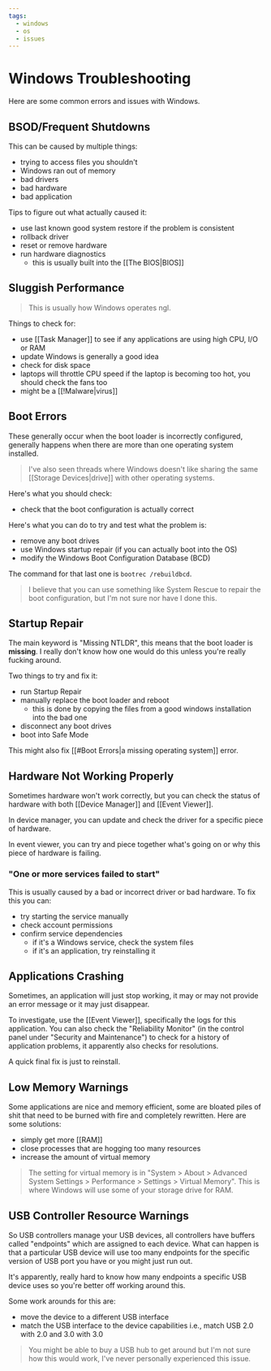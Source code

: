 ```yaml
---
tags:
  - windows
  - os
  - issues
---
```

# Windows Troubleshooting

Here are some common errors and issues with Windows.

## BSOD/Frequent Shutdowns

This can be caused by multiple things:

- trying to access files you shouldn't
- Windows ran out of memory
- bad drivers
- bad hardware
- bad application

Tips to figure out what actually caused it:

- use last known good system restore if the problem is consistent
- rollback driver
- reset or remove hardware
- run hardware diagnostics
    - this is usually built into the [[The BIOS|BIOS]]

## Sluggish Performance

>This is usually how Windows operates ngl.

Things to check for:

- use [[Task Manager]] to see if any applications are using high CPU, I/O or RAM
- update Windows is generally a good idea
- check for disk space
- laptops will throttle CPU speed if the laptop is becoming too hot, you should check the fans too
- might be a [[!Malware|virus]]

## Boot Errors

These generally occur when the boot loader is incorrectly configured, generally happens when there are more than one operating system installed.

>I've also seen threads where Windows doesn't like sharing the same [[Storage Devices|drive]] with other operating systems.

Here's what you should check:

- check that the boot configuration is actually correct

Here's what you can do to try and test what the problem is:

- remove any boot drives
- use Windows startup repair (if you can actually boot into the OS)
- modify the Windows Boot Configuration Database (BCD)

The command for that last one is `bootrec /rebuildbcd`.

>I believe that you can use something like System Rescue to repair the boot configuration, but I'm not sure nor have I done this.

## Startup Repair

The main keyword is "Missing NTLDR", this means that the boot loader is **missing**. I really don't know how one would do this unless you're really fucking around.

Two things to try and fix it:

- run Startup Repair
- manually replace the boot loader and reboot
    - this is done by copying the files from a good windows installation into the bad one
- disconnect any boot drives
- boot into Safe Mode

This might also fix [[#Boot Errors|a missing operating system]] error.

## Hardware Not Working Properly

Sometimes hardware won't work correctly, but you can check the status of hardware with both [[Device Manager]] and [[Event Viewer]].

In device manager, you can update and check the driver for a specific piece of hardware.

In event viewer, you can try and piece together what's going on or why this piece of hardware is failing.

### "One or more services failed to start"

This is usually caused by a bad or incorrect driver or bad hardware. To fix this you can:

- try starting the service manually
- check account permissions
- confirm service dependencies
    - if it's a Windows service, check the system files
    - if it's an application, try reinstalling it

## Applications Crashing

Sometimes, an application will just stop working, it may or may not provide an error message or it may just disappear.

To investigate, use the [[Event Viewer]], specifically the logs for this application. You can also check the "Reliability Monitor" (in the control panel under "Security and Maintenance") to check for a history of application problems, it apparently also checks for resolutions.

A quick final fix is just to reinstall.

## Low Memory Warnings

Some applications are nice and memory efficient, some are bloated piles of shit that need to be burned with fire and completely rewritten. Here are some solutions:

- simply get more [[RAM]]
- close processes that are hogging too many resources
- increase the amount of virtual memory

>The setting for virtual memory is in "System > About > Advanced System Settings > Performance > Settings > Virtual Memory". This is where Windows will use some of your storage drive for RAM.

## USB Controller Resource Warnings

So USB controllers manage your USB devices, all controllers have buffers called "endpoints" which are assigned to each device. What can happen is that a particular USB device will use too many endpoints for the specific version of USB port you have or you might just run out.

It's apparently, really hard to know how many endpoints a specific USB device uses so you're better off working around this.

Some work arounds for this are:

- move the device to a different USB interface
- match the USB interface to the device capabilities i.e., match USB 2.0 with 2.0 and 3.0 with 3.0

>You might be able to buy a USB hub to get around but I'm not sure how this would work, I've never personally experienced this issue.
